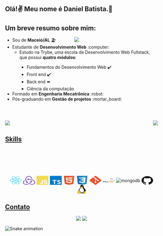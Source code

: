 ## Olá!:v: Meu nome é Daniel Batista.:wave:
## Um breve resumo sobre mim:

<img align="right" width="276" src="https://media0.giphy.com/media/SXxI9NlwvYiY3bRsck/giphy.gif?cid=ecf05e47yiz97uakrpyqctmt33ozckgwgwqbrksxsolg5bpl&rid=giphy.gif&ct=g" />

<div>
   <ul>
    <li>Sou de <strong>Maceió/AL</strong> 🏖️
    <li>Estudante de <strong>Desenvolvimento Web</strong> :computer:
       <ul>
          <li>Estudo na Trybe, uma escola de Desenvolvimento Web Fullstack, <br>que possui <strong>quatro módulos</strong>:</li>
            <ul>
               <li>Fundamentos do Desenvolvimento Web ✔️</li>
               <li>Front end ✔️</li>
               <li>Back end ⬅️</li>
               <li>Ciência da computação</li>
            </ul>
       </ul>   
    <li>Formado em <strong>Engenharia Mecatrônica</strong> :robot:
    <li>Pós-graduando em <strong>Gestão de projetos</strong> :mortar_board:
   </ul>
</div>

<br><br>
 <div>
  <a href="https://github.com/danielbped">
  <img height="165em" src="https://github-readme-stats.vercel.app/api?username=danielbped&show_icons=true&theme=react&include_all_commits=true&count_private=true"/>
  <img height="165em" align="right" src="https://github-readme-stats.vercel.app/api/top-langs/?username=danielbped&layout=compact&langs_count=16&theme=react"/>
</div>
 
 ## Skills
 
<div align="center" style="display: inline-block"><br>
 <img align="center" alt="React" height="30" width="40" src="https://raw.githubusercontent.com/devicons/devicon/master/icons/react/react-original.svg">
 <img align="center" alt="Redux" height="30" width="40" src="https://raw.githubusercontent.com/devicons/devicon/master/icons/redux/redux-original.svg">
 <img align="center" alt="Js" height="30" width="40" src="https://raw.githubusercontent.com/devicons/devicon/master/icons/javascript/javascript-plain.svg">
 <img align="center" alt="Js" height="30" width="40" src="https://raw.githubusercontent.com/devicons/devicon/master/icons/typescript/typescript-plain.svg">
 <img align="center" alt="HTML" height="30" width="40" src="https://raw.githubusercontent.com/devicons/devicon/master/icons/html5/html5-original.svg">
 <img align="center" alt="CSS" height="30" width="40" src="https://raw.githubusercontent.com/devicons/devicon/master/icons/css3/css3-original.svg">
 <img align="center" alt="git" height="30" width="40" src="https://raw.githubusercontent.com/devicons/devicon/master/icons/git/git-original.svg">
 <img align="center" alt="mysql" height="30" width="40" src="https://raw.githubusercontent.com/devicons/devicon/master/icons/mysql/mysql-original-wordmark.svg">
 <img align="center" alt="mongodb" height="30" width="40" src="https://github.com/mongodb/mongo/blob/master/docs/leaf.svg">
 <img align="center" alt="github" height="30" width="40" src="https://raw.githubusercontent.com/devicons/devicon/master/icons/github/github-original.svg">
 <img align="center" alt="linux" height="30" width="40" src="https://raw.githubusercontent.com/devicons/devicon/master/icons/linux/linux-original.svg">
</div>
  
  ## Contato
 
<div align="center"> 
  <a href = "mailto:danielbped@gmail.com" target="_blank" ><img src="https://img.icons8.com/color/48/000000/gmail.png"/></a>
  <a href="https://www.linkedin.com/in/danielbped/" target="_blank"><img src="https://img.icons8.com/color/48/000000/linkedin.png"/></a> 
 </div>
 
 <p align="center"> 

  ![Snake animation](https://github.com/danielbped/danielbped/blob/output/github-contribution-grid-snake.svg)
 </p>

